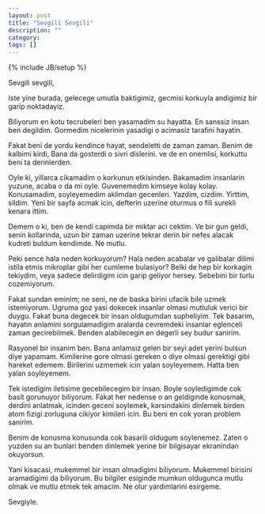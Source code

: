 ```yaml
---
layout: post
title: "Sevgili Sevgili"
description: ""
category: 
tags: []
---
```

{% include JB/setup %}

Sevgili sevgili,  

Iste yine burada, gelecege umutla baktigimiz, gecmisi korkuyla andigimiz bir garip noktadayiz.  

Biliyorum en kotu tecrubeleri ben yasamadim su hayatta. En sanssiz insan ben degildim. Gormedim nicelerinin yasadigi o acimasiz tarafini hayatin.  

Fakat beni de yordu kendince hayat, sendeletti de zaman zaman. Benim de kalbimi kirdi, Bana da gosterdi o sivri dislerini. ve de en onemlisi, korkuttu beni ta derinlerden.  

Oyle ki, yillarca cikamadim o korkunun etkisinden. Bakamadim insanlarin yuzune, acaba o da mi oyle. Guvenemedim kimseye kolay kolay. Konusamadim, soyleyemedim aklimdan gecenleri. Yazdim, cizdim. Yirttim, sildim. Yeni bir sayfa acmak icin, defterin uzerine oturmus o fili surekli kenara ittim.  

Demem o ki, ben de kendi capimda bir miktar aci cektim. Ve bir gun geldi, senin kollarinda, uzun bir zaman uzerine tekrar derin bir nefes alacak kudreti buldum kendimde. Ne mutlu.  

Peki sence hala neden korkuyorum? Hala neden acabalar ve galibalar dilimi istila etmis mikroplar gibi her cumleme bulasiyor? Belki de hep bir korkagin tekiydim, veya sadece delirdigim icin garip geliyor hersey. Sebebini bir turlu cozemiyorum.  

Fakat sundan eminim; ne seni, ne de baska birini ufacik bile uzmek istemiyorum. Ugruma goz yasi dokecek insanlar olmasi mutluluk verici bir duygu. Fakat buna degecek bir insan oldugumdan supheliyim. Tek basarim, hayatin anlamini sorgulamadigim aralarda cevremdeki insanlar eglenceli zaman gecirebilmek. Benden alabilecegin en degerli sey budur sanirim.  

Rasyonel bir insanim ben. Bana anlamsiz gelen bir seyi adet yerini bulsun diye yapamam. Kimilerine gore olmasi gereken o diye olmasi gerektigi gibi hareket edemem. Birilerini uzmemek icin yalan soyleyemem. Hatta ben yalan soyleyemem.  

Tek istedigim iletisime gecebilecegim bir insan. Boyle soyledigimde cok basit gorunuyor biliyorum. Fakat her nedense o an geldiginde konusmak, derdini anlatmak, icinden geceni soylemek, karsindakini dinlemek birden atom fizigi zorluguna cikiyor kimileri icin. Bu beni en cok yoran problem sanirim.  

Benim de konusma konusunda cok basarili oldugum soylenemez. Zaten o yuzden su an bunlari benden dinlemek yerine bir bilgisayar ekranindan okuyorsun.  

Yani kisacasi, mukemmel bir insan olmadigimi biliyorum. Mukemmel birisini aramadigimi da biliyorum. Bu bilgiler esiginde mumkun oldugunca mutlu olmak ve mutlu etmek tek amacim. Ne olur yardimlarini esirgeme.  

Sevgiyle.